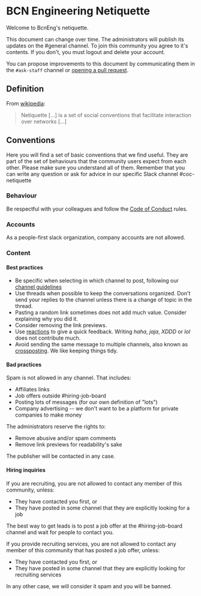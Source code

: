 # BCN Engineering Netiquette

Welcome to BcnEng's netiquette.

This document can change over time. The administrators will publish its updates
on the #general channel. To join this community you agree to it's contents. If
you don't, you must logout and delete your account.

You can propose improvements to this document by communicating them in the
`#ask-staff` channel or [opening a pull request](https://github.com/bcneng/website/edit/master/content/netiquette.md).

## Definition

From [wikipedia](https://en.wikipedia.org/wiki/Etiquette_in_technology#Netiquette):

> Netiquette [...] is a set of social conventions that facilitate interaction over networks [...]

## Conventions

Here you will find a set of basic conventions that we find useful. They are part of the set of behaviours that the community users expect from each other. Please make sure you understand all of them. Remember that you can write any question or ask for advice in our specific Slack channel #coc-netiquette

### Behaviour

Be respectful with your colleagues and follow the [Code of Conduct](/coc/) rules.

### Accounts

As a people-first slack organization, company accounts are not allowed.

### Content

#### Best practices

- Be specific when selecting in which channel to post, following our [channel guidelines](/channels)
- Use threads when possible to keep the conversations organized. Don't send your replies to the channel unless there is a change of topic in the thread.
- Pasting a random link sometimes does not add much value. Consider explaining why you did it.
- Consider removing the link previews.
- Use [reactions](https://slack.com/intl/en-es/help/articles/202931348-Use-emoji-and-reactions) to give a quick feedback. Writing _haha_, _jaja_, _XDDD_ or _lol_ does not contribute much.
- Avoid sending the same message to multiple channels, also known as [crossposting](https://en.wikipedia.org/wiki/Crossposting). We like keeping things tidy.

#### Bad practices

Spam is not allowed in any channel. That includes:

- Affiliates links
- Job offers outside #hiring-job-board
- Posting lots of messages (for our own definition of "lots")
- Company advertising -- we don't want to be a platform for private companies to make money 

The administrators reserve the rights to:
- Remove abusive and/or spam comments
- Remove link previews for readability's sake

The publisher will be contacted in any case.

#### Hiring inquiries

If you are recruiting, you are not allowed to contact any member of this community, 
unless:

- They have contacted you first, or
- They have posted in some channel that they are explicitly looking for a job

The best way to get leads is to post a job offer at the #hiring-job-board channel and wait for people to contact you.

If you provide recruiting services, you are not allowed to contact any member of this community that has posted a job offer, unless:

- They have contacted you first, or
- They have posted in some channel that they are explicitly looking for recruiting services

In any other case, we will consider it spam and you will be banned.
